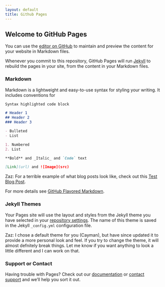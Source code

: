 ```yaml
---
layout: default
title: Github Pages
---
```


## Welcome to GitHub Pages

You can use the [editor on GitHub](https://github.com/MasterBrian/masterbrian.github.io/edit/gh-pages/index.md) to maintain and preview the content for your website in Markdown files.

Whenever you commit to this repository, GitHub Pages will run [Jekyll](https://jekyllrb.com/) to rebuild the pages in your site, from the content in your Markdown files.

### Markdown

Markdown is a lightweight and easy-to-use syntax for styling your writing. It includes conventions for

```markdown
Syntax highlighted code block

# Header 1
## Header 2
### Header 3

- Bulleted
- List

1. Numbered
2. List

**Bold** and _Italic_ and `Code` text

[Link](url) and ![Image](src)
```

Zaz: For a terrible example of what blog posts look like, check out this [Test Blog Post](http://masterbrian.com/2020/12/09/bloggy-blog.html).


For more details see [GitHub Flavored Markdown](https://masterbrian.com/2020/12/10/markdown).

### Jekyll Themes

Your Pages site will use the layout and styles from the Jekyll theme you have selected in your [repository settings](https://github.com/MasterBrian/blog/settings). The name of this theme is saved in the Jekyll `_config.yml` configuration file.

Zaz: I chose a default theme for you (Cayman), but have since updated it to provide a more personal look and feel. If you try to change the theme, it will almost defnitely break things. Let me know if you want anything to look a little different and I can work on that.

### Support or Contact

Having trouble with Pages? Check out our [documentation](https://docs.github.com/categories/github-pages-basics/) or [contact support](https://github.com/contact) and we’ll help you sort it out.
